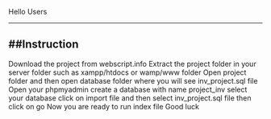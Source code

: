 Hello Users

-----------------------------------
##Instruction
----------------------------------
Download the project from webscript.info
Extract the project folder in your server folder such as xampp/htdocs or wamp/www folder
Open project folder and then open database folder where you will see inv_project.sql file
Open your phpmyadmin create a database with name project_inv 
select your database
click on import file and then select inv_project.sql file then click on go
Now you are ready to run index file
Good luck